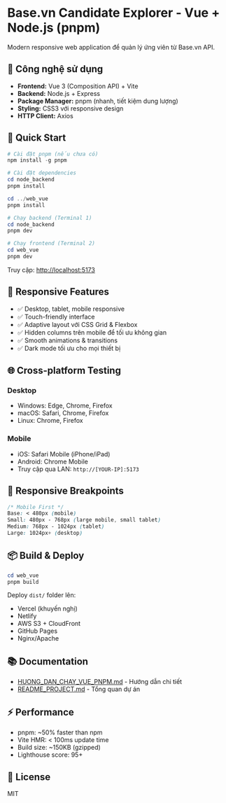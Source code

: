 # Base.vn Candidate Explorer - Vue + Node.js (pnpm)

Modern responsive web application để quản lý ứng viên từ Base.vn API.

## 🎯 Công nghệ sử dụng

- **Frontend:** Vue 3 (Composition API) + Vite
- **Backend:** Node.js + Express
- **Package Manager:** pnpm (nhanh, tiết kiệm dung lượng)
- **Styling:** CSS3 với responsive design
- **HTTP Client:** Axios

## 🚀 Quick Start

```powershell
# Cài đặt pnpm (nếu chưa có)
npm install -g pnpm

# Cài đặt dependencies
cd node_backend
pnpm install

cd ../web_vue
pnpm install

# Chạy backend (Terminal 1)
cd node_backend
pnpm dev

# Chạy frontend (Terminal 2)
cd web_vue
pnpm dev
```

Truy cập: <http://localhost:5173>

## 📱 Responsive Features

- ✅ Desktop, tablet, mobile responsive
- ✅ Touch-friendly interface
- ✅ Adaptive layout với CSS Grid & Flexbox
- ✅ Hidden columns trên mobile để tối ưu không gian
- ✅ Smooth animations & transitions
- ✅ Dark mode tối ưu cho mọi thiết bị

## 🌐 Cross-platform Testing

### Desktop

- Windows: Edge, Chrome, Firefox
- macOS: Safari, Chrome, Firefox
- Linux: Chrome, Firefox

### Mobile

- iOS: Safari Mobile (iPhone/iPad)
- Android: Chrome Mobile
- Truy cập qua LAN: `http://[YOUR-IP]:5173`

## 🎨 Responsive Breakpoints

```css
/* Mobile First */
Base: < 480px (mobile)
Small: 480px - 768px (large mobile, small tablet)
Medium: 768px - 1024px (tablet)
Large: 1024px+ (desktop)
```

## 📦 Build & Deploy

```powershell
cd web_vue
pnpm build
```

Deploy `dist/` folder lên:

- Vercel (khuyến nghị)
- Netlify
- AWS S3 + CloudFront
- GitHub Pages
- Nginx/Apache

## 📚 Documentation

- [HUONG_DAN_CHAY_VUE_PNPM.md](../HUONG_DAN_CHAY_VUE_PNPM.md) - Hướng dẫn chi tiết
- [README_PROJECT.md](../README_PROJECT.md) - Tổng quan dự án

## ⚡ Performance

- pnpm: ~50% faster than npm
- Vite HMR: < 100ms update time
- Build size: ~150KB (gzipped)
- Lighthouse score: 95+

## 📝 License

MIT
